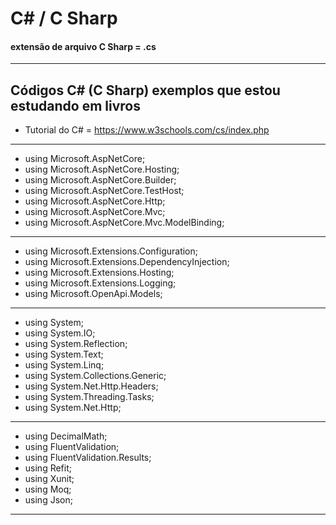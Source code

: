 # C# / C Sharp

#### extensão de arquivo C Sharp = .cs

-----------------------------------------------

## Códigos C# (C Sharp) exemplos que estou estudando em livros

* Tutorial do C# = https://www.w3schools.com/cs/index.php

------------------------------------------------

* using Microsoft.AspNetCore;
* using Microsoft.AspNetCore.Hosting;
* using Microsoft.AspNetCore.Builder;
* using Microsoft.AspNetCore.TestHost;
* using Microsoft.AspNetCore.Http;
* using Microsoft.AspNetCore.Mvc;
* using Microsoft.AspNetCore.Mvc.ModelBinding;

-----------------------------------------------

* using Microsoft.Extensions.Configuration;
* using Microsoft.Extensions.DependencyInjection;
* using Microsoft.Extensions.Hosting;
* using Microsoft.Extensions.Logging;
* using Microsoft.OpenApi.Models;

------------------------------------------------

* using System;
* using System.IO;
* using System.Reflection;
* using System.Text;
* using System.Linq;
* using System.Collections.Generic;
* using System.Net.Http.Headers;
* using System.Threading.Tasks;
* using System.Net.Http;

-----------------------------------------------

* using DecimalMath;
* using FluentValidation;
* using FluentValidation.Results;
* using Refit;
* using Xunit;
* using Moq;
* using Json;

------------------------------------------------

